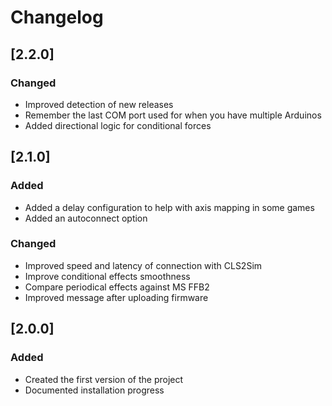 # Changelog

## [2.2.0]

### Changed
- Improved detection of new releases
- Remember the last COM port used for when you have multiple Arduinos
- Added directional logic for conditional forces

## [2.1.0]

### Added
- Added a delay configuration to help with axis mapping in some games
- Added an autoconnect option

### Changed
- Improved speed and latency of connection with CLS2Sim
- Improve conditional effects smoothness
- Compare periodical effects against MS FFB2
- Improved message after uploading firmware

## [2.0.0]

### Added
- Created the first version of the project
- Documented installation progress
